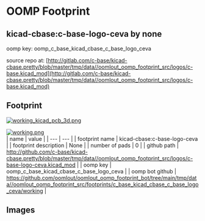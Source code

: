 # OOMP Footprint  
## kicad-cbase:c-base-logo-ceva  by none  
  
oomp key: oomp_c_base_kicad_cbase_c_base_logo_ceva  
  
source repo at: [http://gitlab.com/c-base/kicad-cbase.pretty/blob/master/tmp/data//oomlout_oomp_footprint_src/logos/c-base.kicad_mod](http://gitlab.com/c-base/kicad-cbase.pretty/blob/master/tmp/data//oomlout_oomp_footprint_src/logos/c-base.kicad_mod)  
## Footprint  
  
[![working_kicad_pcb_3d.png](working_kicad_pcb_3d_600.png)](working_kicad_pcb_3d.png)  
  
[![working.png](working_600.png)](working.png)  
| name | value | 
| --- | --- | 
| footprint name | kicad-cbase:c-base-logo-ceva | 
| footprint description | None | 
| number of pads | 0 | 
| github path | http://github.com/c-base/kicad-cbase.pretty/blob/master/tmp/data//oomlout_oomp_footprint_src/logos/c-base-logo-ceva.kicad_mod | 
| oomp key | oomp_c_base_kicad_cbase_c_base_logo_ceva | 
| oomp bot github | https://github.com/oomlout/oomlout_oomp_footprint_bot/tree/main/tmp/data//oomlout_oomp_footprint_src/footprints/c_base_kicad_cbase_c_base_logo_ceva/working | 
## Images  
